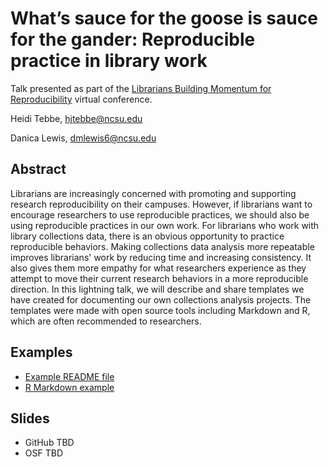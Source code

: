 # What’s sauce for the goose is sauce for the gander: Reproducible practice in library work
Talk presented as part of the [Librarians Building Momentum for Reproducibility](https://vickysteeves.gitlab.io/librarians-reproducibility/) virtual conference.

Heidi Tebbe, hjtebbe@ncsu.edu

Danica Lewis, dmlewis6@ncsu.edu 


## Abstract

Librarians are increasingly concerned with promoting and supporting research reproducibility on their campuses. However, if librarians want to encourage researchers to use reproducible practices, we should also be using reproducible practices in our own work. For librarians who work with library collections data, there is an obvious opportunity to practice reproducible behaviors. Making collections data analysis more repeatable improves librarians' work by reducing time and increasing consistency. It also gives them more empathy for what researchers experience as they attempt to move their current research behaviors in a more reproducible direction. In this lightning talk, we will describe and share templates we have created for documenting our own collections analysis projects. The templates were made with open source tools including Markdown and R, which are often recommended to researchers.

## Examples
* [Example README file](example-README.md)
* [R Markdown example](Demo-rmarkdown.md)

## Slides
* GitHub TBD
* OSF TBD

